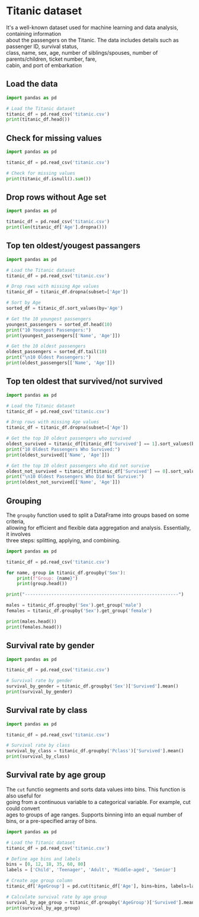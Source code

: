 # Titanic dataset 

It's a well-known dataset used for machine learning and data analysis, containing information  
about the passengers on the Titanic. The data includes details such as passenger ID, survival status,  
class, name, sex, age, number of siblings/spouses, number of parents/children, ticket number, fare,  
cabin, and port of embarkation

## Load the data

```python
import pandas as pd

# Load the Titanic dataset
titanic_df = pd.read_csv('titanic.csv')
print(titanic_df.head())
```

## Check for missing values 

```python
import pandas as pd

titanic_df = pd.read_csv('titanic.csv')

# Check for missing values
print(titanic_df.isnull().sum())
```

## Drop rows without Age set

```python
import pandas as pd

titanic_df = pd.read_csv('titanic.csv')
print(len(titanic_df['Age'].dropna()))
```

## Top ten oldest/yougest passangers

```python
import pandas as pd

# Load the Titanic dataset
titanic_df = pd.read_csv('titanic.csv')

# Drop rows with missing Age values
titanic_df = titanic_df.dropna(subset=['Age'])

# Sort by Age
sorted_df = titanic_df.sort_values(by='Age')

# Get the 10 youngest passengers
youngest_passengers = sorted_df.head(10)
print("10 Youngest Passengers:")
print(youngest_passengers[['Name', 'Age']])

# Get the 10 oldest passengers
oldest_passengers = sorted_df.tail(10)
print("\n10 Oldest Passengers:")
print(oldest_passengers[['Name', 'Age']])
```

## Top ten oldest that survived/not survived

```python
import pandas as pd

# Load the Titanic dataset
titanic_df = pd.read_csv('titanic.csv')

# Drop rows with missing Age values
titanic_df = titanic_df.dropna(subset=['Age'])

# Get the top 10 oldest passengers who survived
oldest_survived = titanic_df[titanic_df['Survived'] == 1].sort_values(by='Age', ascending=False).head(10)
print("10 Oldest Passengers Who Survived:")
print(oldest_survived[['Name', 'Age']])

# Get the top 10 oldest passengers who did not survive
oldest_not_survived = titanic_df[titanic_df['Survived'] == 0].sort_values(by='Age', ascending=False).head(10)
print("\n10 Oldest Passengers Who Did Not Survive:")
print(oldest_not_survived[['Name', 'Age']])
```

## Grouping 

The `groupby` function used to split a DataFrame into groups based on some criteria,  
allowing for efficient and flexible data aggregation and analysis. Essentially, it involves  
three steps: splitting, applying, and combining.  

```python
import pandas as pd

titanic_df = pd.read_csv('titanic.csv')

for name, group in titanic_df.groupby('Sex'): 
    print(f"Group: {name}")
    print(group.head()) 

print("----------------------------------------------------------")

males = titanic_df.groupby('Sex').get_group('male')
females = titanic_df.groupby('Sex').get_group('female')

print(males.head())
print(females.head())
```


## Survival rate by gender

```python
import pandas as pd

titanic_df = pd.read_csv('titanic.csv')

# Survival rate by gender
survival_by_gender = titanic_df.groupby('Sex')['Survived'].mean()
print(survival_by_gender)
```

## Survival rate by class

```python
import pandas as pd

titanic_df = pd.read_csv('titanic.csv')

# Survival rate by class
survival_by_class = titanic_df.groupby('Pclass')['Survived'].mean()
print(survival_by_class)
```

## Survival rate by age group

The `cut` functio segments and sorts data values into bins. This function is also useful for  
going from a continuous variable to a categorical variable. For example, cut could convert  
ages to groups of age ranges. Supports binning into an equal number of bins, or a pre-specified array of bins.  

```python
import pandas as pd

# Load the Titanic dataset
titanic_df = pd.read_csv('titanic.csv')

# Define age bins and labels
bins = [0, 12, 18, 35, 60, 80]
labels = ['Child', 'Teenager', 'Adult', 'Middle-aged', 'Senior']

# Create age group column
titanic_df['AgeGroup'] = pd.cut(titanic_df['Age'], bins=bins, labels=labels)

# Calculate survival rate by age group
survival_by_age_group = titanic_df.groupby('AgeGroup')['Survived'].mean()
print(survival_by_age_group)
```

